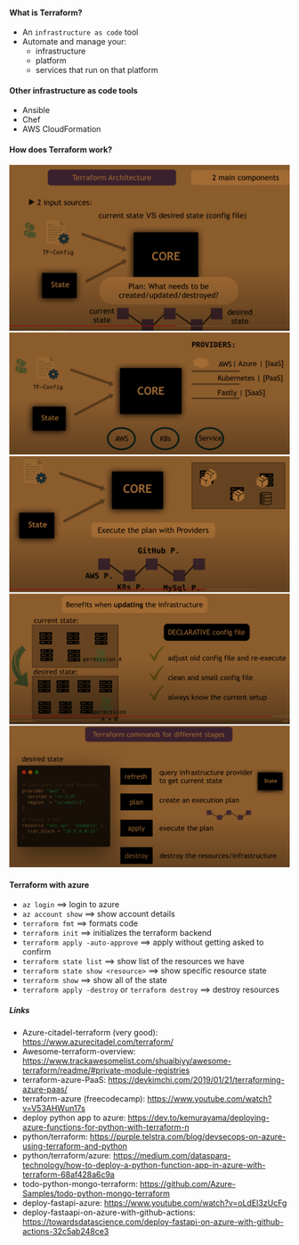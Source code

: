 #### What is Terraform?
- An `infrastructure as code` tool
- Automate and manage your:
  - infrastructure
  - platform
  - services that run on that platform

#### Other infrastructure as code tools
- Ansible
- Chef
- AWS CloudFormation

#### How does Terraform work?
![img](../images/terraform_1.PNG)
![img](../images/terraform_2.PNG)
![img](../images/terraform_3.PNG)
![img](../images/terraform_4.PNG)
![img](../images/terraform_5.PNG)

#### Terraform with azure
- `az login` ==> login to azure
- `az account show` ==> show account details
- `terraform fmt` ==> formats code
- `terraform init` ==> initializes the terraform backend
- `terraform apply -auto-approve` ==> apply without getting asked to confirm
- `terraform state list` ==> show list of the resources we have
- `terraform state show <resource>` ==> show specific resource state
- `terraform show` ==> show all of the state
- `terraform apply -destroy` or `terraform destroy` ==> destroy resources

##### Links
- Azure-citadel-terraform (very good): https://www.azurecitadel.com/terraform/
- Awesome-terraform-overview: https://www.trackawesomelist.com/shuaibiyy/awesome-terraform/readme/#private-module-registries
- terraform-azure-PaaS: https://devkimchi.com/2019/01/21/terraforming-azure-paas/
- terraform-azure (freecodecamp): https://www.youtube.com/watch?v=V53AHWun17s
- deploy python app to azure: https://dev.to/kemurayama/deploying-azure-functions-for-python-with-terraform-n
- python/terraform: https://purple.telstra.com/blog/devsecops-on-azure-using-terraform-and-python
- python/terraform/azure: https://medium.com/datasparq-technology/how-to-deploy-a-python-function-app-in-azure-with-terraform-68af428a6c9a
- todo-python-mongo-terraform: https://github.com/Azure-Samples/todo-python-mongo-terraform
- deploy-fastapi-azure: https://www.youtube.com/watch?v=oLdEI3zUcFg
- deploy-fastaapi-on-azure-with-github-actions: https://towardsdatascience.com/deploy-fastapi-on-azure-with-github-actions-32c5ab248ce3